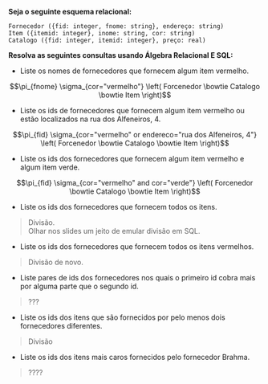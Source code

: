 **Seja o seguinte esquema relacional:**

`Fornecedor ({fid: integer, fnome: string}, endereço: string)`  
`Item ({itemid: integer}, inome: string, cor: string)`  
`Catalogo ({fid: integer, itemid: integer}, preço: real)`  

**Resolva as seguintes consultas usando Álgebra Relacional E SQL:**

- Liste os nomes de fornecedores que fornecem algum item vermelho.

$$\pi_{fnome} \sigma_{cor="vermelho"} \left( Forcenedor \bowtie Catalogo \bowtie Item \right)$$

- Liste os ids de fornecedores que fornecem algum item vermelho ou estão localizados na rua dos Alfeneiros, 4.

$$\pi_{fid} \sigma_{cor="vermelho" or endereco="rua dos Alfeneiros, 4"} \left( Forcenedor \bowtie Catalogo \bowtie Item \right)$$

- Liste os ids dos fornecedores que fornecem algum item vermelho e algum item verde.

$$\pi_{fid} \sigma_{cor="vermelho" and cor="verde"} \left( Forcenedor \bowtie Catalogo \bowtie Item \right)$$

- Liste os ids dos fornecedores que fornecem todos os itens.

> Divisão.  
> Olhar nos slides um jeito de emular divisão em SQL.

- Liste os ids dos fornecedores que fornecem todos os itens vermelhos.

> Divisão de novo.

- Liste pares de ids dos fornecedores nos quais o primeiro id cobra mais por alguma parte que o segundo id.

> ???

- Liste os ids dos itens que são fornecidos por pelo menos dois fornecedores diferentes.

> Divisão

- Liste os ids dos itens mais caros fornecidos pelo fornecedor Brahma.

> ????

